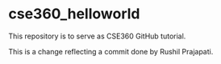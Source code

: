 # cse360_helloworld
This repository is to serve as CSE360 GitHub tutorial.

This is a change reflecting a commit done by Rushil Prajapati.
